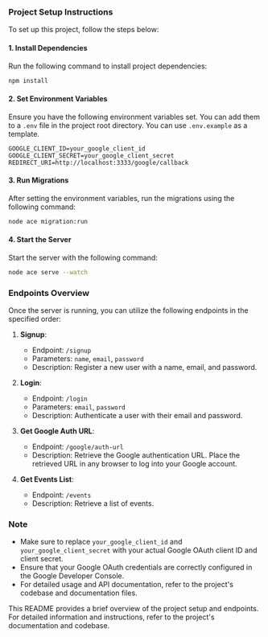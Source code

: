 ### Project Setup Instructions

To set up this project, follow the steps below:

#### 1. Install Dependencies

Run the following command to install project dependencies:

```bash
npm install
```

#### 2. Set Environment Variables

Ensure you have the following environment variables set. You can add them to a `.env` file in the project root directory. You can use `.env.example` as a template.

```dotenv
GOOGLE_CLIENT_ID=your_google_client_id
GOOGLE_CLIENT_SECRET=your_google_client_secret
REDIRECT_URI=http://localhost:3333/google/callback
```

#### 3. Run Migrations

After setting the environment variables, run the migrations using the following command:

```bash
node ace migration:run
```

#### 4. Start the Server

Start the server with the following command:

```bash
node ace serve --watch
```

### Endpoints Overview

Once the server is running, you can utilize the following endpoints in the specified order:

1. **Signup**: 
   - Endpoint: `/signup`
   - Parameters: `name`, `email`, `password`
   - Description: Register a new user with a name, email, and password.

2. **Login**: 
   - Endpoint: `/login`
   - Parameters: `email`, `password`
   - Description: Authenticate a user with their email and password.

3. **Get Google Auth URL**: 
   - Endpoint: `/google/auth-url`
   - Description: Retrieve the Google authentication URL. Place the retrieved URL in any browser to log into your Google account.

4. **Get Events List**: 
   - Endpoint: `/events`
   - Description: Retrieve a list of events.

### Note

- Make sure to replace `your_google_client_id` and `your_google_client_secret` with your actual Google OAuth client ID and client secret.
- Ensure that your Google OAuth credentials are correctly configured in the Google Developer Console.
- For detailed usage and API documentation, refer to the project's codebase and documentation files.

This README provides a brief overview of the project setup and endpoints. For detailed information and instructions, refer to the project's documentation and codebase.
